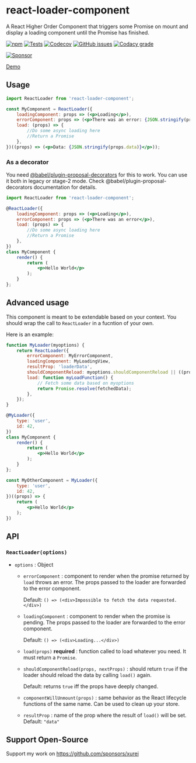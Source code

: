 # react-loader-component

A React Higher Order Component that triggers some Promise on mount and display a loading component until the Promise has finished.

[![npm](https://img.shields.io/npm/v/react-loader-component.svg)](https://www.npmjs.com/package/react-loader-component)
[![Tests](https://github.com/xurei/react-loader-component/workflows/Tests/badge.svg)](https://github.com/xurei/react-loader-component/actions?query=workflow%3ATests)
[![Codecov](https://img.shields.io/codecov/c/github/xurei/react-loader-component.svg)](https://codecov.io/gh/xurei/react-loader-component)
[![GitHub issues](https://img.shields.io/github/issues/xurei/react-loader-component.svg)](https://github.com/xurei/react-loader-component/issues)
[![Codacy grade](https://img.shields.io/codacy/grade/97487e86a6644e8fb0f64cf4c2637ee1.svg)](https://www.codacy.com/app/xurei/react-loader-component)

[![Sponsor](https://img.shields.io/static/v1?label=Sponsor&message=%E2%9D%A4&logo=GitHub&link=<url>)](https://github.com/sponsors/xurei)

[Demo](https://react-loader-component.vercel.app)

## Usage
```jsx
import ReactLoader from 'react-loader-component';

const MyComponent = ReactLoader({
    loadingComponent: props => (<p>Loading</p>),
    errorComponent: props => (<p>There was an error: {JSON.stringify(props.data)}</p>),
    load: (props) => {
        //Do some async loading here
        //Return a Promise
    },
})((props) => (<p>Data: {JSON.stringify(props.data)}</p>));
```

### As a decorator
You need [@babel/plugin-proposal-decorators](https://babeljs.io/docs/en/next/babel-plugin-proposal-decorators.html) for this to work.
You can use it both in legacy or stage-2 mode. 
Check @babel/plugin-proposal-decorators documentation for details.

```jsx
import ReactLoader from 'react-loader-component';

@ReactLoader({
    loadingComponent: props => (<p>Loading</p>),
    errorComponent: props => (<p>There was an error</p>),
    load: (props) => {
        //Do some async loading here
        //Return a Promise
    },
})
class MyComponent {
    render() {
        return (
            <p>Hello World</p>
        );
    }
};
```

## Advanced usage
This component is meant to be extendable based on your context. 
You should wrap the call to `ReactLoader` in a fucntion of your own. 

Here is an example:
```jsx
function MyLoader(myoptions) {
    return ReactLoader({
        errorComponent: MyErrorComponent,
        loadingComponent: MyLoadingView,
        resultProp: 'loaderData',
        shouldComponentReload: myoptions.shouldComponentReload || ((props, nextProps) => !deepEqual(props, nextProps)),
        load: function myLoadFunction() {
            // Fetch some data based on myoptions
            return Promise.resolve(fetchedData);
        }, 
    });
}

@MyLoader({
    type: 'user',
    id: 42,
})
class MyComponent {
    render() {
        return (
            <p>Hello World</p>
        );
    }
};

const MyOtherComponent = MyLoader({
    type: 'user',
    id: 42,
})((props) => {
    return (
        <p>Hello World</p>
    );
})
```

## API

### `ReactLoader(options)`
- `options` : Object
  - `errorComponent` : 
    component to render when the promise returned by `load` throws an error.
    The props passed to the loader are forwarded to the error component.
    
    Default: `() => (<div>Impossible to fetch the data requested.</div>)`
    
  - `loadingComponent` : 
    component to render when the promise is pending.
    The props passed to the loader are forwarded to the error component.
    
    Default: `() => (<div>Loading...</div>)`
    
  - `load(props)` **required** : 
    function called to load whatever you need. It must return a `Promise`.
    
  - `shouldComponentReload(props, nextProps)` : 
    should return `true` if the loader should reload the data by calling `load()` again.
    
    Default: returns `true` iff the props have deeply changed.
    
  - `componentWillUnmount(props)` : 
    same behavior as the React lifecycle functions of the same name. 
    Can be used to clean up your store.
    
  - `resultProp` : 
    name of the prop where the result of `load()` will be set. Default: `"data"`
    
## Support Open-Source
Support my work on https://github.com/sponsors/xurei
